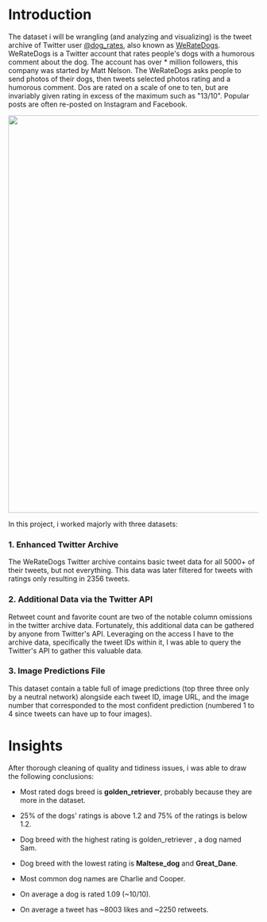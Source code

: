 <h1>Introduction</h1>
<p>The dataset i will be wrangling (and analyzing and visualizing) is the tweet archive of Twitter user <a href="https://twitter.com/dog_rates">@dog_rates</a>, also known as <a href="https://en.wikipedia.org/wiki/WeRateDogs">WeRateDogs</a>. WeRateDogs is a Twitter account that rates people's dogs with a humorous comment about the dog. The account has over * million followers, this company was started by Matt Nelson. The WeRateDogs asks people to send photos of their dogs, then tweets selected photos rating and a humorous comment. Dos are rated on a scale of one to ten, but are invariably given rating in excess of the maximum such as "13/10". Popular posts are often re-posted on Instagram and Facebook.</p> 
<p align="center"><img src="https://video.udacity-data.com/topher/2017/October/59dd378f_dog-rates-social/dog-rates-social.jpg" width="800"></p>

In this project, i worked majorly with three datasets:
<p><h3>1. Enhanced Twitter Archive</h3>
The WeRateDogs Twitter archive contains basic tweet data for all 5000+ of their tweets, but not everything. This data was later filtered for tweets with ratings only resulting in 2356 tweets.</p>
<p><h3>2. Additional Data via the Twitter API</h3>
Retweet count and favorite count are two of the notable column omissions in the twitter archive data. Fortunately, this additional data can be gathered by anyone from Twitter's API. Leveraging on  the access I have to the archive data, specifically the tweet IDs within it, I was able to query the Twitter's API to gather this valuable data.</p>
<h3>3. Image Predictions File</h3>
This dataset contain a table full of image predictions (top three three only by a neutral network) alongside each tweet ID, image URL, and the image number that corresponded to the most confident prediction (numbered 1 to 4 since tweets can have up to four images).

<h1>Insights</h1>
<p>After thorough cleaning of quality and tidiness issues, i was able to draw the following conclusions:</p>

* Most rated dogs breed is **golden_retriever**, probably because they are more in the dataset. 

* 25% of the dogs' ratings is above 1.2 and 75% of the ratings is below 1.2.

* Dog breed with the highest rating is golden_retriever , a dog named Sam.

* Dog breed with the lowest rating is **Maltese_dog** and **Great_Dane**.

* Most common dog names are Charlie and Cooper.

* On average a dog is rated 1.09 (~10/10).

* On average a tweet has ~8003 likes and ~2250 retweets.